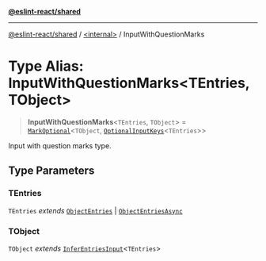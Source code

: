 [**@eslint-react/shared**](../../README.md)

***

[@eslint-react/shared](../../README.md) / [\<internal\>](../README.md) / InputWithQuestionMarks

# Type Alias: InputWithQuestionMarks\<TEntries, TObject\>

> **InputWithQuestionMarks**\<`TEntries`, `TObject`\> = [`MarkOptional`](MarkOptional.md)\<`TObject`, [`OptionalInputKeys`](OptionalInputKeys.md)\<`TEntries`\>\>

Input with question marks type.

## Type Parameters

### TEntries

`TEntries` *extends* [`ObjectEntries`](../interfaces/ObjectEntries.md) \| [`ObjectEntriesAsync`](../interfaces/ObjectEntriesAsync.md)

### TObject

`TObject` *extends* [`InferEntriesInput`](InferEntriesInput.md)\<`TEntries`\>
